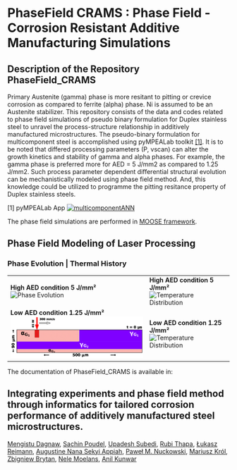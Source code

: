 # PhaseField CRAMS : Phase Field - Corrosion Resistant Additive Manufacturing Simulations
## Description of the Repository PhaseField_CRAMS
Primary Austenite (gamma) phase is more resitant to pitting or crevice corrosion as compared to ferrite (alpha) phase. 
Ni is assumed to be an Austenite stabilizer.
This repository consists of the data and codes related to phase field simulations of pseudo binary formulation for Duplex stainless steel to unravel the process-structure relationship in additively manufactured microstructures.
The pseudo-binary formulation for multicomponent steel is accomplished using pyMPEALab toolkit <a href="#ref1">[1]</a>. It is to be noted that differed processing parameters (P, vscan) can alter the growth kinetics and stability of gamma and alpha phases.
For example, the gamma phase is preferred more for AED = 5 J/mm2 as compared to 1.25 J/mm2. Such process parameter dependent differential structural evolution can be mechanistically modeled using phase field method. And, this knowledge could be utilized to programme the pitting resitance property of Duplex stainless steels.

<a name="ref1"></a>[1] pyMPEALab App [![multicomponentANN](https://img.shields.io/badge/pyMPEALab-streamlit-red)](https://pympealab.streamlit.app/)

The phase field simulations are performed in [MOOSE framework](https://mooseframework.inl.gov/). 
## Phase Field Modeling of Laser Processing
### Phase Evolution | Thermal History

<table>
  <tr>
    <td>
      <strong>High AED condition 5 J/mm²</strong><br>
      <img src="3_Simulation_Video_Animation/video_animations/high_AED/gif/highAED_Phase_evolve.gif" alt="Phase Evolution" width="400"/>
    </td>
    <td>
      <strong>High AED condition 5 J/mm²</strong><br>
      <img src="3_Simulation_Video_Animation/video_animations/high_AED/gif/highAED_T_dist.gif" alt="Temperature Distribution" width="400"/>
    </td>
  </tr>
  <tr>
    <td>
      <strong>Low AED condition 1.25 J/mm²</strong><br>
      <img src="3_Simulation_Video_Animation/video_animations/low_AED/gif/lowAED_Phase_evolve.gif" alt="Phase Evolution" width="400"/>
    </td>
    <td>
      <strong>Low AED condition 1.25 J/mm²</strong><br>
      <img src="3_Simulation_Video_Animation/video_animations/low_AED/gif/lowAED_T_dist.gif" alt="Temperature Distribution" width="400"/>
    </td>
  </tr>
</table>






The documentation of PhaseField_CRAMS is available in:


## Integrating experiments and phase field method through informatics  for tailored corrosion performance of additively manufactured steel microstructures.

[Mengistu Dagnaw](https://www.linkedin.com/in/),
[Sachin Poudel](https://www.linkedin.com/in/),
[Upadesh Subedi](https://www.linkedin.com/in/upadesh-s-0b321a15b/),
[Rubi Thapa](https://www.linkedin.com/in/),
[Łukasz Reimann](https://www.linkedin.com/in/),
[Augustine Nana Sekyi Appiah](https://www.linkedin.com/in/),
[Paweł M. Nuckowski](https://www.linkedin.com/in/),
[Mariusz Król](https://www.linkedin.com/in/),
[Zbigniew Brytan](https://www.linkedin.com/in/),
[Nele Moelans](https://www.linkedin.com/in/nele-moelans-57b1731/),
[Anil Kunwar](https://www.linkedin.com/in/anil-kunwar-9ba81653/)




